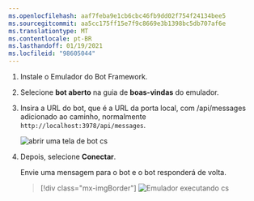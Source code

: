 ```yaml
---
ms.openlocfilehash: aaf7feba9e1cb6cbc46fb9dd02f754f24134bee5
ms.sourcegitcommit: aa5cc175ff15e7f9c8669e3b1398bc5db707af6e
ms.translationtype: MT
ms.contentlocale: pt-BR
ms.lasthandoff: 01/19/2021
ms.locfileid: "98605044"
---
```

<!-- Include under ## Start the Emulator and connect your bot H2 header -->

1. Instale o Emulador do Bot Framework.

1. Selecione **bot aberto** na guia de **boas-vindas** do emulador.

1. Insira a URL do bot, que é a URL da porta local, com /api/messages adicionado ao caminho, normalmente `http://localhost:3978/api/messages`.

   <!--This is the same process in the Emulator for all three languages.-->
   ![abrir uma tela de bot cs](~/media/python/quickstart/open-bot.png)

1. Depois, selecione **Conectar**.

   Envie uma mensagem para o bot e o bot responderá de volta.

   > [!div class="mx-imgBorder"]
   > ![Emulador executando cs](~/media/emulator-v4/cs-quickstart.png)
